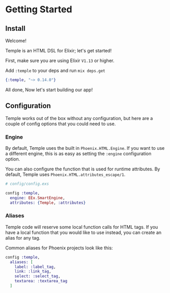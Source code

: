 # Getting Started

## Install

Welcome!

Temple is an HTML DSL for Elixir; let's get started!


First, make sure you are using Elixir `V1.13` or higher.

Add `:temple` to your deps and run `mix deps.get`

```elixir
{:temple, "~> 0.14.0"}
```

All done, Now let's start building our app!

## Configuration

Temple works out of the box without any configuration, but here are a couple of config options that you could need to use.

### Engine

By default, Temple uses the built in `Phoenix.HTML.Engine`. If you want to use a different engine, this is as easy as setting the `:engine` configuration option.

You can also configure the function that is used for runtime attributes. By default, Temple uses `Phoenix.HTML.attributes_escape/1`.

```elixir
# config/config.exs

config :temple,
  engine: EEx.SmartEngine,
  attributes: {Temple, :attributes}
```

### Aliases

Temple code will reserve some local function calls for HTML tags. If you have a local function that you would like to use instead, you can create an alias for any tag.

Common aliases for Phoenix projects look like this:

```elixir
config :temple,
  aliases: [
    label: :label_tag,
    link: :link_tag,
    select: :select_tag,
    textarea: :textarea_tag
  ]
```
